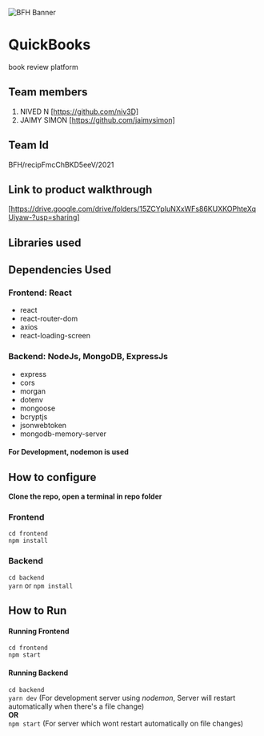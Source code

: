 ![BFH Banner](https://trello-attachments.s3.amazonaws.com/542e9c6316504d5797afbfb9/542e9c6316504d5797afbfc1/39dee8d993841943b5723510ce663233/Frame_19.png)

# QuickBooks

book review platform

## Team members

1. NIVED N [https://github.com/niv3D]
2. JAIMY SIMON [https://github.com/jaimysimon]

## Team Id

BFH/recipFmcChBKD5eeV/2021

## Link to product walkthrough

[https://drive.google.com/drive/folders/15ZCYpIuNXxWFs86KUXKOPhteXqUiyaw-?usp=sharing]

## Libraries used

## Dependencies Used

### Frontend: React

<ul>
    <li>react</li>
    <li>react-router-dom</li>
    <li>axios</li>
    <li>react-loading-screen</li>
</ul>

### Backend: NodeJs, MongoDB, ExpressJs

<ul>
    <li>express</li>
    <li>cors</li>
    <li>morgan</li>
    <li>dotenv</li>
    <li>mongoose</li>
    <li>bcryptjs</li>
    <li>jsonwebtoken</li>
    <li>mongodb-memory-server</li>
</ul>

#### For Development, nodemon is used

## How to configure

<b>Clone the repo, open a terminal in repo folder</b>

### Frontend

`cd frontend`</br>`npm install`

### Backend

`cd backend`</br>`yarn` or `npm install`

## How to Run

#### Running Frontend

`cd frontend`</br>`npm start`

#### Running Backend

`cd backend`</br>`yarn dev` (For development server using <i>nodemon</i>, Server will restart automatically when there's a file change)</br><b>OR</b></br>`npm start` (For server which wont restart automatically on file changes)

